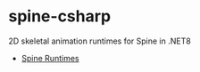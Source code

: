 # spine-csharp
2D skeletal animation runtimes for Spine in .NET8

- [Spine Runtimes](https://github.com/EsotericSoftware/spine-runtimes)
